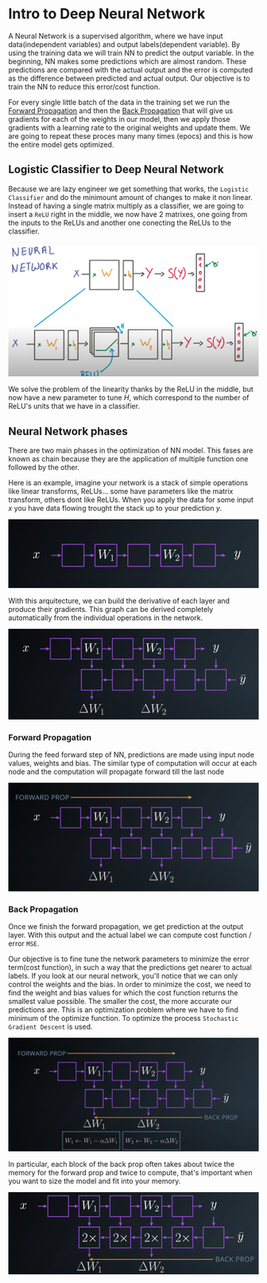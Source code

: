 # Intro to Deep Neural Network

A Neural Network is a supervised algorithm, where we have input data(independent variables) and output labels(dependent variable). By using the training data we will train NN to predict the output variable. In the beginning, NN makes some predictions which are almost random. These predictions are compared with the actual output and the error is computed as the difference between predicted and actual output. Our objective is to train the NN to reduce this error/cost function.

For every single little batch of the data in the training set we run the [Forward Propagation](#forward-propagation) and then the [Back Propagation](#back-propagation) that will give us gradients for each of the weights in our model, then we apply those gradients with a learning rate to the original weights and update them. We are going to repeat these proces many many times (epocs) and this is how the entire model gets optimized.

## Logistic Classifier to Deep Neural Network

Because we are lazy engineer we get something that works, the `Logistic Classifier` and do the minimount amount of changes to make it non linear. Instead of having a single matrix multiply as a classifier, we are going to insert a `ReLU` right in the middle, we now have 2 matrixes, one going from the inputs to the ReLUs and another one conecting the ReLUs to the classifier.

![Udacity](../_images/DeepNeuralNetwork/neural-network-with-relu.png)

We solve the problem of the linearity thanks by the ReLU in the middle, but now have a new parameter to tune $H$, which correspond to the number of ReLU's units that we have in a classifier.

## Neural Network phases

There are two main phases in the optimization of NN model. This fases are known as chain because they are the application of multiple function one followed by the other.

Here is an example, imagine your network is a stack of simple operations like linear transforms, ReLUs... some have parameters like the matrix transform, others dont like ReLUs. When you apply the data for some input $x$ you have data flowing trought the stack up to your prediction $y$.

![Udacity](../_images/DNN-flowingstack.png)

With this arquitecture, we can build the derivative of each layer and produce their gradients. This graph can be derived completely automatically from the individual operations in the network.

![Udacity](../_images/DNN-backpropgraph.png)

### Forward Propagation

During the feed forward step of NN, predictions are made using input node values, weights and bias. The similar type of computation will occur at each node and the computation will propagate forward till the last node

![Udacity](../_images/DNN-forwardprop.png)

### Back Propagation

Once we finish the forward propagation, we get prediction at the output layer. With this output and the actual label we can compute cost function / error `MSE`.

Our objective is to fine tune the network parameters to minimize the error term(cost function), in such a way that the predictions get nearer to actual labels. If you look at our neural network, you'll notice that we can only control the weights and the bias. In order to minimize the cost, we need to find the weight and bias values for which the cost function returns the smallest value possible. The smaller the cost, the more accurate our predictions are. This is an optimization problem where we have to find minimum of the optimize function. To optimize the process `Stochastic Gradient Descent` is used.

![Udacity](../_images/DNN-backprop.png)

In particular, each block of the back prop often takes about twice the memory for the forward prop and twice to compute, that's important when you want to size the model and fit into your memory.

![Udacity](../_images/DNN-backpropcostvsforwardprop.png)
